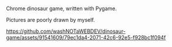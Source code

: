 Chrome dinosaur game, written with Pygame.

Pictures are poorly drawn by myself.



https://github.com/washNOTaWEBDEV/dinosaur-game/assets/91541609/79ec1da4-2071-42c6-92e5-f928bc1f094f

